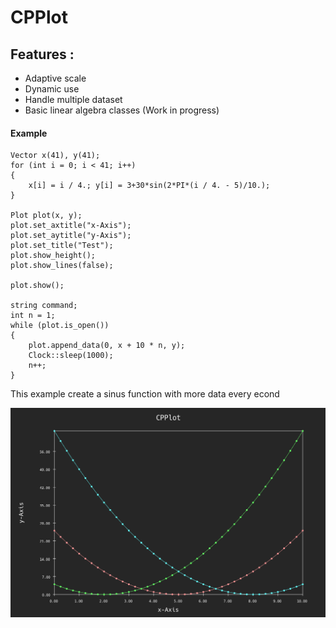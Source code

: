 # CPPlot
## Features :
  - Adaptive scale
  - Dynamic use
  - Handle multiple dataset
  - Basic linear algebra classes (Work in progress)
#### Example
  	Vector x(41), y(41);
	for (int i = 0; i < 41; i++)
	{
		x[i] = i / 4.; y[i] = 3+30*sin(2*PI*(i / 4. - 5)/10.);
	}
	
	Plot plot(x, y);
	plot.set_axtitle("x-Axis");
	plot.set_aytitle("y-Axis");
	plot.set_title("Test");
	plot.show_height();
	plot.show_lines(false);

	plot.show();

	string command;
	int n = 1;
	while (plot.is_open())
	{
		plot.append_data(0, x + 10 * n, y);
		Clock::sleep(1000);
		n++;
	}
  This example create a sinus function with more data every econd

![alt text][Demo]


[Demo]: CPPlot.png "CPPlot"

